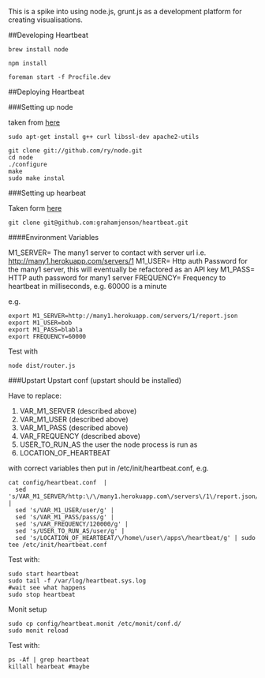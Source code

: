 This is a spike into using node.js, grunt.js as a development platform for creating visualisations.

##Developing Heartbeat

```brew install node```

```npm install```

```foreman start -f Procfile.dev```


##Deploying Heartbeat

###Setting up node

taken from [here](http://howtonode.org/how-to-install-nodejs)

```
sudo apt-get install g++ curl libssl-dev apache2-utils

git clone git://github.com/ry/node.git
cd node
./configure
make
sudo make instal

```

###Setting up hearbeat

Taken form [here](http://howtonode.org/deploying-node-upstart-monit)

```
git clone git@github.com:grahamjenson/heartbeat.git
```


####Environment Variables

M1_SERVER= The many1 server to contact with server url i.e. http://many1.herokuapp.com/servers/1
M1_USER= Http auth Password for the many1 server, this will eventually be refactored as an API key 
M1_PASS= HTTP auth password for many1 server
FREQUENCY= Frequency to heartbeat in milliseconds, e.g. 60000 is a minute

e.g.
```
export M1_SERVER=http://many1.herokuapp.com/servers/1/report.json
export M1_USER=bob
export M1_PASS=blabla
export FREQUENCY=60000
```


Test with

```
node dist/router.js
```

###Upstart
Upstart conf (upstart should be installed)

Have to replace:

1. VAR_M1_SERVER (described above)
2. VAR_M1_USER (described above)
3. VAR_M1_PASS (described above)
4. VAR_FREQUENCY (described above)
5. USER_TO_RUN_AS the user the node process is run as 
6. LOCATION_OF_HEARTBEAT 

with correct variables then put in /etc/init/heartbeat.conf, e.g.


```
cat config/heartbeat.conf  |
  sed 's/VAR_M1_SERVER/http:\/\/many1.herokuapp.com\/servers\/1\/report.json/g' |
  sed 's/VAR_M1_USER/user/g' |
  sed 's/VAR_M1_PASS/pass/g' |
  sed 's/VAR_FREQUENCY/120000/g' |
  sed 's/USER_TO_RUN_AS/user/g' | 
  sed 's/LOCATION_OF_HEARTBEAT/\/home\/user\/apps\/heartbeat/g' | sudo tee /etc/init/heartbeat.conf
```

Test with:

```
sudo start heartbeat
sudo tail -f /var/log/heartbeat.sys.log
#wait see what happens
sudo stop heartbeat
```

Monit setup

```
sudo cp config/heartbeat.monit /etc/monit/conf.d/
sudo monit reload
```


Test with:

```
ps -Af | grep heartbeat
killall hearbeat #maybe
```